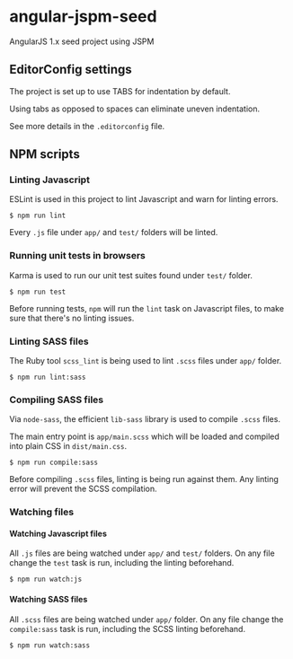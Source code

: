# angular-jspm-seed

AngularJS 1.x seed project using JSPM

## EditorConfig settings

The project is set up to use TABS for indentation by default.

Using tabs as opposed to spaces can eliminate uneven indentation.

See more details in the `.editorconfig` file.

## NPM scripts

### Linting Javascript

ESLint is used in this project to lint Javascript and warn for linting errors.

```
$ npm run lint
```

Every `.js` file under `app/` and `test/` folders will be linted.

### Running unit tests in browsers

Karma is used to run our unit test suites found under `test/` folder.

```
$ npm run test
```

Before running tests, `npm` will run the `lint` task on Javascript files, to make sure that there's no linting issues.

### Linting SASS files

The Ruby tool `scss_lint` is being used to lint `.scss` files under `app/` folder.

```
$ npm run lint:sass
```

### Compiling SASS files

Via `node-sass`, the efficient `lib-sass` library is used to compile `.scss` files.

The main entry point is `app/main.scss` which will be loaded and compiled into plain CSS in `dist/main.css`.

```
$ npm run compile:sass
```

Before compiling `.scss` files, linting is being run against them. Any linting error will prevent the SCSS compilation.

### Watching files

#### Watching Javascript files

All `.js` files are being watched under `app/` and `test/` folders. On any file change the `test` task is run, including the linting beforehand.

```
$ npm run watch:js
```

#### Watching SASS files

All `.scss` files are being watched under `app/` folder. On any file change the `compile:sass` task is run, including the SCSS linting beforehand.

```
$ npm run watch:sass
```
